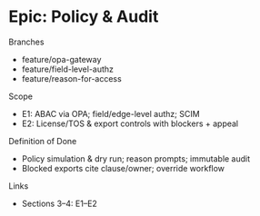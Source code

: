 # Epic: Policy & Audit

Branches

- feature/opa-gateway
- feature/field-level-authz
- feature/reason-for-access

Scope

- E1: ABAC via OPA; field/edge-level authz; SCIM
- E2: License/TOS & export controls with blockers + appeal

Definition of Done

- Policy simulation & dry run; reason prompts; immutable audit
- Blocked exports cite clause/owner; override workflow

Links

- Sections 3–4: E1–E2
